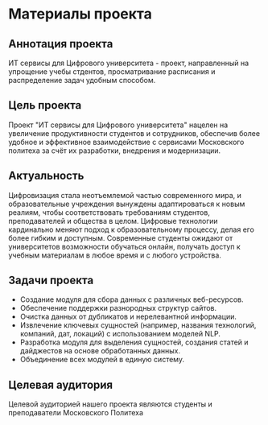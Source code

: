 # Материалы проекта

## Аннотация проекта

ИТ сервисы для Цифрового университета - проект, направленный на упрощение учебы стдентов, просматривание расписания и распределение задач удобным способом.

## Цель проекта
Проект "ИТ сервисы для Цифрового университета" нацелен на увеличение продуктивности студентов и сотрудников, обеспечив более удобное и эффективное взаимодействие с сервисами Московского политеха за счёт их разработки, внедрения и модернизации.

## Актуальность

Цифровизация стала неотъемлемой частью современного мира, и образовательные учреждения вынуждены адаптироваться к новым реалиям, чтобы соответствовать требованиям студентов, преподавателей и общества в целом. Цифровые технологии кардинально меняют подход к образовательному процессу, делая его более гибким и доступным. Современные студенты ожидают от университетов возможности обучаться онлайн, получать доступ к учебным материалам в любое время и с любого устройства.

## Задачи проекта

- Создание модуля для сбора данных с различных веб-ресурсов.
- Обеспечение поддержки разнородных структур сайтов.
- Очистка данных от дубликатов и нерелевантной информации.
- Извлечение ключевых сущностей (например, названия технологий, компаний, дат, локаций) с использованием моделей NLP.
- Разработка модуля для выделения сущностей, создания статей и дайджестов на основе обработанных данных.
- Объединение всех модулей в единую систему.

 ## Целевая аудитория

 Целевой аудиторией нашего проекта являются студенты и преподаватели Московского Политеха

 
